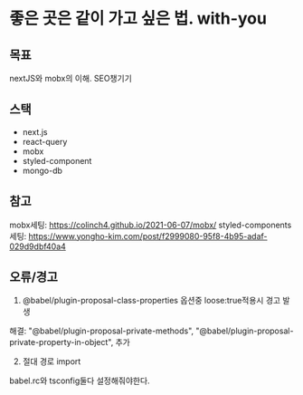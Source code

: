 # 좋은 곳은 같이 가고 싶은 법. with-you

## 목표

nextJS와 mobx의 이해.
SEO챙기기

## 스택

- next.js
- react-query
- mobx
- styled-component
- mongo-db

## 참고

mobx세팅: https://colinch4.github.io/2021-06-07/mobx/
styled-components 세팅: https://www.yongho-kim.com/post/f2999080-95f8-4b95-adaf-029d9dbf40a4

## 오류/경고

1. @babel/plugin-proposal-class-properties 옵션중 loose:true적용시 경고 발생

해결: "@babel/plugin-proposal-private-methods", "@babel/plugin-proposal-private-property-in-object", 추가

2. 절대 경로 import

babel.rc와 tsconfig둘다 설정해줘야한다.
